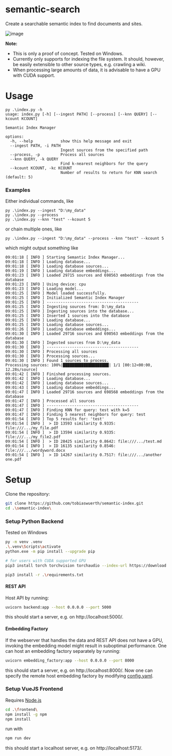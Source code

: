 # semantic-search

Create a searchable semantic index to find documents and sites.

![image](https://github.com/user-attachments/assets/eab28a58-bc28-45f9-8fe3-80d8c4e5b334)

**Note:**
- This is only a proof of concept. Tested on Windows.
- Currently only supports for indexing the file system. It should, however, be easily extensible to other source types, e.g. crawling a wiki.
- When processing large amounts of data, it is advisable to have a GPU with CUDA support.

# Usage

```
py .\index.py -h
usage: index.py [-h] [--ingest PATH] [--process] [--knn QUERY] [--kcount KCOUNT]

Semantic Index Manager

options:
  -h, --help            show this help message and exit
  --ingest PATH, -i PATH
                        Ingest sources from the specified path
  --process, -p         Process all sources
  --knn QUERY, -k QUERY
                        Find k-nearest neighbors for the query
  --kcount KCOUNT, -kc KCOUNT
                        Number of results to return for KNN search (default: 5)
```

### Examples
Either individual commands, like
```
py .\index.py --ingest "D:\my_data"
py .\index.py --process
py .\index.py --knn "test" --kcount 5
```

or chain multiple ones, like
```
py .\index.py --ingest "D:\my_data" --process --knn "test" --kcount 5
```

which might output something like

```
09:01:18 [ INFO ] Starting Semantic Index Manager...
09:01:18 [ INFO ] Loading database...
09:01:18 [ INFO ] Loading database sources...
09:01:19 [ INFO ] Loading database embeddings...
09:01:23 [ INFO ] Loaded 29715 sources and 698563 embeddings from the database
09:01:23 [ INFO ] Using device: cpu
09:01:23 [ INFO ] Loading model...
09:01:25 [ INFO ] Model loaded successfully.
09:01:25 [ INFO ] Initialized Semantic Index Manager
09:01:25 [ INFO ] ----------------------------------------
09:01:25 [ INFO ] Ingesting sources from: D:\my_data
09:01:25 [ INFO ] Ingesting sources into the database...
09:01:25 [ INFO ] Inserted 1 sources into the database
09:01:25 [ INFO ] Loading database...
09:01:25 [ INFO ] Loading database sources...
09:01:26 [ INFO ] Loading database embeddings...
09:01:30 [ INFO ] Loaded 29716 sources and 698563 embeddings from the database
09:01:30 [ INFO ] Ingested sources from D:\my_data
09:01:30 [ INFO ] ----------------------------------------
09:01:30 [ INFO ] Processing all sources
09:01:30 [ INFO ] Processing sources...
09:01:30 [ INFO ] Found 1 sources to process.
Processing sources: 100%|████████████████████| 1/1 [00:12<00:00, 12.28s/source]
09:01:42 [ INFO ] Finished processing sources.
09:01:42 [ INFO ] Loading database...
09:01:42 [ INFO ] Loading database sources...
09:01:43 [ INFO ] Loading database embeddings...
09:01:47 [ INFO ] Loaded 29716 sources and 698568 embeddings from the database
09:01:47 [ INFO ] Processed all sources
09:01:47 [ INFO ] ----------------------------------------
09:01:47 [ INFO ] Finding KNN for query: test with k=5
09:01:47 [ INFO ] Finding 5 nearest neighbors for query: test
09:01:54 [ INFO ] Top 5 results for: 'test'
09:01:54 [ INFO ]  > ID 13593 similarity 0.9335: file:///.../my_file.pdf
09:01:54 [ INFO ]  > ID 13594 similarity 0.9335: file:///.../my_file2.pdf
09:01:54 [ INFO ]  > ID 28425 similarity 0.8642: file:///.../test.md
09:01:54 [ INFO ]  > ID 16135 similarity 0.8546: file:///.../wordyword.docx
09:01:54 [ INFO ]  > ID 14267 similarity 0.7517: file:///.../another one.pdf
```

# Setup

Clone the repository:
```bash
git clone https://github.com/tobiaswuerth/semantic-index.git
cd .\semantic-index\
```

### Setup Python Backend
Tested on Windows
```bash
py -m venv .venv
.\.venv\Scripts\activate
python.exe -m pip install --upgrade pip

# for users with CUDA supported GPU
pip3 install torch torchvision torchaudio --index-url https://download.pytorch.org/whl/cu128 

pip3 install -r .\requirements.txt
```

#### REST API
Host API by running:
```bash
uvicorn backend:app --host 0.0.0.0 --port 5000
```
this should start a server, e.g. on http://localhost:5000/.

#### Embedding Factory
If the webserver that handles the data and REST API does not have a GPU, invoking the embedding model might result in suboptimal performance. One can host an embedding factory separately by running:
```bash
uvicorn embedding_factory:app --host 0.0.0.0 --port 8000
```
this should start a server, e.g. on http://localhost:8000/.
Now one can specify the remote host embedding factory by modifying [config.yaml](config.yaml).


### Setup VueJS Frontend
Requires [Node.js](https://nodejs.org/en/download/)
```bash
cd .\frontend\
npm install -g npm
npm install
```

run with
```bash
npm run dev
```
this should start a localhost server, e.g. on http://localhost:5173/.
